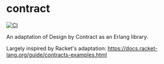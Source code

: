 contract
========

[![CI](https://github.com/helium/erlang-contract/actions/workflows/ci.yml/badge.svg)](https://github.com/helium/erlang-contract/actions/workflows/ci.yml)

An adaptation of Design by Contract as an Erlang library.

Largely inspired by Racket's adaptation: https://docs.racket-lang.org/guide/contracts-examples.html

